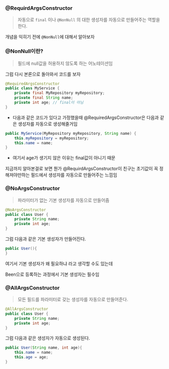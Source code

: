 ### @RequirdArgsConstructor

> 자동으로 `final` 이나 `@NonNull` 의 대한 생성자를 자동으로 만들어주는 역할을 한다.

개념을 익히기 전에 `@NonNull`에 대해서 알아보자

### @NonNull이란?

> 필드에 null값을 허용하지 않도록 하는 어노테이션임

그럼 다시 본론으로 돌아와서 코드를 보자

```java
@RequiredArgsConstructor
public class MyService {
    private final MyRepository myRepository;
    private final String name;
    private int age; // final이 아님
}
```

- 다음과 같은 코드가 있다고 가정했을때 @RequiredArgsConstructor은 다음과 같은 생성자를 자동으로 생성해줄거임

```java
public MyService(MyRepository myRepository, String name) {
    this.myRepository = myRepository;
    this.name = name;
}
```

- 여기서 age가 생기지 않은 이유는 final값이 아니기 때문

지금까지 알아본걸로 보면 뭔가 @RequirdArgsConstructor이 친구는 초기값이 꼭 정해져야만하는 필드에서 생성자를 자동으로 만들어주는 느낌임

### @NoArgsConstructor

> 파라미터가 없는 기본 생성자를 자동으로 만들어줌

```java
@NoArgsConstructor
public class User {
    private String name;
    private int age;
}
```

그럼 다음과 같은 기본 생성자가 만들어진다.

```java
public User(){
}
```

여기서 기본 생성자가 왜 필요하냐 라고 생각할 수도 있는데

Been으로 등록하는 과정에서 기본 생성자는 필수임

### @AllArgsConstructor

> 모든 필드를 파라미터로 갖는 생성자를 자동으로 만들어준다.

```java
@AllArgsConstructor
public class User {
    private String name;
    private int age;
}
```

그럼 다음과 같은 생성자가 자동으로 생성된다.

```java
public User(String name, int age){
	this.name = name;
	this.age = age;
}
```

